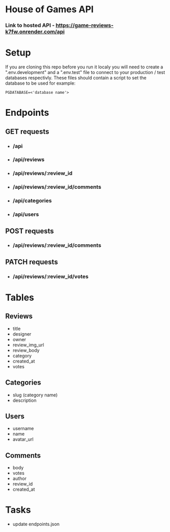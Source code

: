 # House of Games API

### Link to hosted API - https://game-reviews-k7fw.onrender.com/api

# Setup

If you are cloning this repo before you run it localy you will need to create a ".env.development" and a ".env.test" file to connect to your production / test databases respectivly. These files should contain a script to set the database to be used for example:

```psql
PGDATABASE=<'database name'>
```

# Endpoints

## GET requests

- ### /api
- ### /api/reviews
- ### /api/reviews/:review_id
- ### /api/reviews/:review_id/comments
- ### /api/categories
- ### /api/users

## POST requests

- ### /api/reviews/:review_id/comments

## PATCH requests

- ### /api/reviews/:review_id/votes

# Tables

## Reviews

- title
- designer
- owner
- review_img_url
- review_body
- category
- created_at
- votes

## Categories

- slug (category name)
- description

## Users

- username
- name
- avatar_url

## Comments

- body
- votes
- author
- review_id
- created_at

# Tasks

- update endpoints.json
